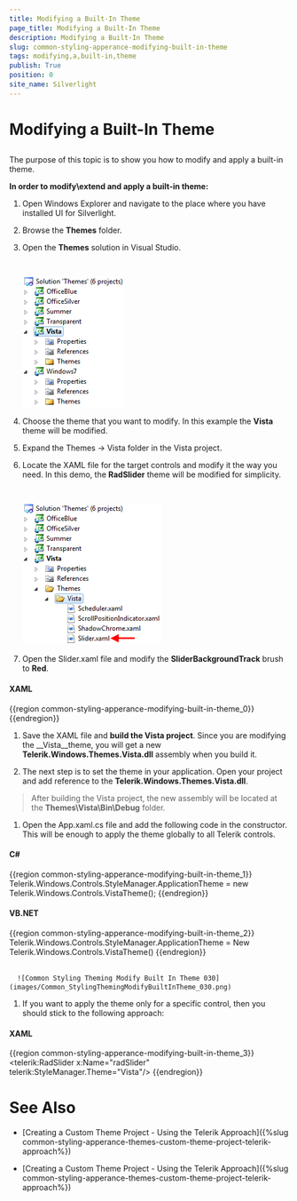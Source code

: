 ```yaml
---
title: Modifying a Built-In Theme
page_title: Modifying a Built-In Theme
description: Modifying a Built-In Theme
slug: common-styling-apperance-modifying-built-in-theme
tags: modifying,a,built-in,theme
publish: True
position: 0
site_name: Silverlight
---
```


# Modifying a Built-In Theme



## 

The purpose of this topic is to show you how to modify and apply a built-in theme.

__In order to modify\extend and apply a built-in theme:__

1. Open Windows Explorer and navigate to the place where you have installed UI for Silverlight.

1. Browse the __Themes__ folder.

1. Open the __Themes__ solution in Visual Studio.



         
      ![Common Styling Theming Modify Built In Theme 010](images/Common_StylingThemingModifyBuiltInTheme_010.png)

1. Choose the theme that you want to modify. In this example the __Vista__ theme will be modified.

1. Expand the Themes -> Vista folder in the Vista project.

1. Locate the XAML file for the target controls and modify it the way you need. In this demo, the __RadSlider__ theme will be modified for simplicity.



         
      ![Common Styling Theming Modify Built In Theme 020](images/Common_StylingThemingModifyBuiltInTheme_020.png)

1. Open the Slider.xaml file and modify the __SliderBackgroundTrack__ brush to __Red__.


#### __XAML__

{{region common-styling-apperance-modifying-built-in-theme_0}}
	<SolidColorBrush x:Key="SliderBackgroundTrack" Color="Red" />
	{{endregion}}



1. Save the XAML file and __build the Vista project__. Since you are modifying the __Vista__theme, you will get a new __Telerik.Windows.Themes.Vista.dll__ assembly when you build it.

1. The next step is to set the theme in your application. Open your project and add reference to the __Telerik.Windows.Themes.Vista.dll__.


>After building the Vista project, the new assembly will be located at the __Themes\Vista\Bin\Debug__ folder.

1. Open the App.xaml.cs file and add the following code in the constructor. This will be enough to apply the theme globally to all Telerik controls.


#### __C#__

{{region common-styling-apperance-modifying-built-in-theme_1}}
	Telerik.Windows.Controls.StyleManager.ApplicationTheme = new Telerik.Windows.Controls.VistaTheme();
	{{endregion}}



#### __VB.NET__

{{region common-styling-apperance-modifying-built-in-theme_2}}
	Telerik.Windows.Controls.StyleManager.ApplicationTheme = New Telerik.Windows.Controls.VistaTheme()
	{{endregion}}




         
      ![Common Styling Theming Modify Built In Theme 030](images/Common_StylingThemingModifyBuiltInTheme_030.png)

1. If you want to apply the theme only for a specific control, then you should stick to the following approach:


#### __XAML__

{{region common-styling-apperance-modifying-built-in-theme_3}}
	<telerik:RadSlider x:Name="radSlider" telerik:StyleManager.Theme="Vista"/>
	{{endregion}}



# See Also

 * [Creating a Custom Theme Project - Using the Telerik Approach]({%slug common-styling-apperance-themes-custom-theme-project-telerik-approach%})

 * [Creating a Custom Theme Project - Using the Telerik Approach]({%slug common-styling-apperance-themes-custom-theme-project-telerik-approach%})

